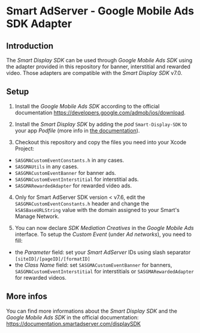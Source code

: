 Smart AdServer - Google Mobile Ads SDK Adapter
==============================================

Introduction
------------
The _Smart Display SDK_ can be used through _Google Mobile Ads SDK_ using the adapter provided in this repository for banner, interstitial and rewarded video. Those adapters are compatible with the _Smart Display SDK_ v7.0.

Setup
-----

1) Install the _Google Mobile Ads SDK_ according to the official documentation https://developers.google.com/admob/ios/download.

2) Install the _Smart Display SDK_ by adding the _pod_ `Smart-Display-SDK` to your app _Podfile_ (more info in [the documentation](https://documentation.smartadserver.com/displaySDK/ios/gettingstarted.html)).

3) Checkout this repository and copy the files you need into your Xcode Project:

- `SASGMACustomEventConstants.h` in any cases.
- `SASGMAUtils` in any cases.
- `SASGMACustomEventBanner` for banner ads.
- `SASGMACustomEventInterstitial` for interstitial ads.
- `SASGMARewardedAdapter` for rewarded video ads.

4) Only for Smart AdServer SDK version < v7.6, edit the `SASGMACustomEventConstants.h` header and change the `kSASBaseURLString` value with the domain assigned to your Smart's Manage Network.

5) You can now declare _SDK Mediation Creatives_ in the _Google Mobile Ads_ interface. To setup the _Custom Event_ (under _Ad networks_), you need to fill:

- the _Parameter_ field: set your _Smart AdServer_ IDs using slash separator `[siteID]/[pageID]/[formatID]`
- the _Class Name_ field: set `SASGMACustomEventBanner` for banners, `SASGMACustomEventInterstitial` for interstitials or `SASGMARewardedAdapter` for rewarded videos.


More infos
----------
You can find more informations about the _Smart Display SDK_ and the _Google Mobile Ads SDK_ in the official documentation:
https://documentation.smartadserver.com/displaySDK
